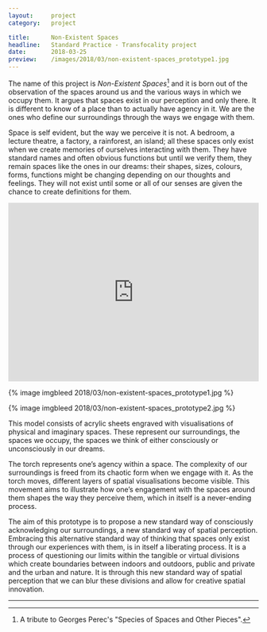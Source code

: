 ```yaml
---
layout:     project
category:   project

title:      Non-Existent Spaces
headline:	Standard Practice - Transfocality project
date:       2018-03-25
preview:    /images/2018/03/non-existent-spaces_prototype1.jpg
---
```

The name of this project is *Non-Existent Spaces*[^1] and it is born out of the observation of the spaces around us and the various ways in which we occupy them. It argues that spaces exist in our perception and only there. It is different to know of a place than to actually have agency in it. We are the ones who define our surroundings through the ways we engage with them.

Space is self evident, but the way we perceive it is not. A bedroom, a lecture theatre, a factory, a rainforest, an island; all these spaces only exist when we create memories of ourselves interacting with them. They have standard names and often obvious functions but until we verify them, they remain spaces like the ones in our dreams: their shapes, sizes, colours, forms, functions might be changing depending on our thoughts and feelings. They will not exist until some or all of our senses are given the chance to create definitions for them.

<iframe src="https://player.vimeo.com/video/261715642?title=0&byline=0&portrait=0" width="100%" height="360" frameborder="0" webkitallowfullscreen mozallowfullscreen allowfullscreen></iframe>

{% image imgbleed 2018/03/non-existent-spaces_prototype1.jpg %}

{% image imgbleed 2018/03/non-existent-spaces_prototype2.jpg %}

This model consists of acrylic sheets engraved with visualisations of physical and imaginary spaces. These represent our surroundings, the spaces we occupy, the spaces we think of either consciously or unconsciously in our dreams.

The torch represents one’s agency within a space. The complexity of our surroundings is freed from its chaotic form when we engage with it. As the torch moves, different layers of spatial visualisations become visible. This movement aims to illustrate how one’s engagement with the spaces around them shapes the way they perceive them, which in itself is a never-ending process.

The aim of this prototype is to propose a new standard way of consciously acknowledging our surroundings, a new standard way of spatial perception. Embracing this alternative standard way of thinking that spaces only exist through our experiences with them, is in itself a liberating process. It is a process of questioning our limits within the tangible or virtual divisions which create boundaries between indoors and outdoors, public and private and the urban and nature. It is through this new standard way of spatial perception that we can blur these divisions and allow for creative spatial innovation.

---

[^1]: A tribute to Georges Perec's "Species of Spaces and Other Pieces".